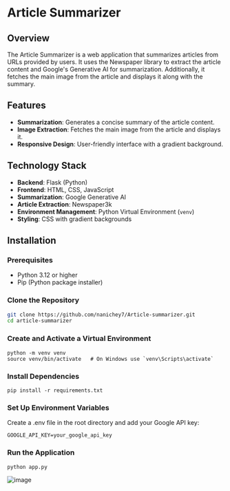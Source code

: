 # Article Summarizer

## Overview

The Article Summarizer is a web application that summarizes articles from URLs provided by users. It uses the Newspaper library to extract the article content and Google's Generative AI for summarization. Additionally, it fetches the main image from the article and displays it along with the summary.

## Features

- **Summarization**: Generates a concise summary of the article content.
- **Image Extraction**: Fetches the main image from the article and displays it.
- **Responsive Design**: User-friendly interface with a gradient background.

## Technology Stack

- **Backend**: Flask (Python)
- **Frontend**: HTML, CSS, JavaScript
- **Summarization**: Google Generative AI
- **Article Extraction**: Newspaper3k
- **Environment Management**: Python Virtual Environment (`venv`)
- **Styling**: CSS with gradient backgrounds

## Installation

### Prerequisites

- Python 3.12 or higher
- Pip (Python package installer)

### Clone the Repository

```bash
git clone https://github.com/nanichey7/Article-summarizer.git
cd article-summarizer
```

### Create and Activate a Virtual Environment

```
python -m venv venv
source venv/bin/activate   # On Windows use `venv\Scripts\activate`
```

### Install Dependencies

```
pip install -r requirements.txt
```

### Set Up Environment Variables

Create a .env file in the root directory and add your Google API key:

```
GOOGLE_API_KEY=your_google_api_key
```

### Run the Application

```
python app.py
```

![image](https://github.com/user-attachments/assets/86ed7f53-ddd4-4523-8dbd-94187edd08c1)
